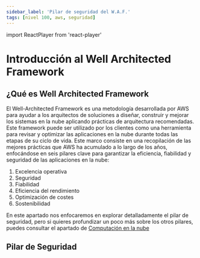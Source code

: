 ```yaml
---
sidebar_label: 'Pilar de seguridad del W.A.F.'
tags: [nivel 100, aws, seguridad]
---
```

import ReactPlayer from 'react-player'

# Introducción al Well Architected Framework

## ¿Qué es  Well Architected Framework

El Well-Architected Framework es una metodología desarrollada por AWS para ayudar a los arquitectos de soluciones a diseñar, construir y mejorar los sistemas en la nube aplicando prácticas de arquitectura recomendadas. Este framework puede ser utilizado por los clientes como una herramienta para revisar y optimizar las aplicaciones en la  nube durante todas las etapas de su ciclo de vida. Este marco consiste en una recopilación de las mejores prácticas que AWS ha acumulado a lo largo de los años, enfocándose en seis pilares clave para garantizar la eficiencia, fiabilidad y seguridad de las aplicaciones en la nube:
1. Excelencia operativa
2. Seguridad
3. Fiabilidad
4. Eficiencia del rendimiento
5. Optimización de costes
6. Sostenibilidad


En este apartado nos enfocaremos en explorar detalladamente el pilar de seguridad, pero si quieres profundizar un poco más sobre los otros pilares, puedes consultar el apartado de [Computación en la nube](https://cloudsec-ninja-development.vercel.app/docs/computacion-en-la-nube)

## Pilar de Seguridad 
